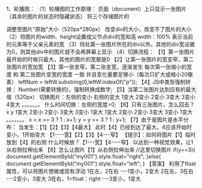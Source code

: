 1、轮播图：
	（1）轮播图的工作原理：
		页面（document）上只显示一张图片（其余的图片的状态时隐藏状态）
		将三个存储图片的<div>调整至图片"原始"大小（520px*280px）
		改变div的大小，改变不了图片的大小
	（2）将图片的width、height设置成父节点div的宽和高
		width：100%  表示当前的元素等于父亲元素的宽
	（3）将处第一张图片所在的div以外，其他的div宽设置为0，则其他div中的图片就不会再屏幕上显示
	（4）切换流程：
		【1】第一张图片最开始的时候只最大，其他的图片的宽都是0
		【2】让第一张图片的宽变窄，第二张图片的宽加宽
		【3】第一张变窄，第二张变宽，逐渐发生
			每次第一张缩小的宽度 和 第二张图片变宽的宽度 一致
			并且变化量要足够小（每次只扩大或缩小20像素）
			leftNum = leftW.substring(0,leftW.indexOf("p"));
		【4】JS中类型强制转换：
			Number(需要转换的)，强制转换成数字;
	    【5】当第二张图片达到应有的最大值（520px）
			切换图片：左侧的变小	右侧的变大
						1变大		2变小
						2变小		3变大
						3变小		4变大
						。。。。。。。
						什么时间切换：左侧的宽度=0;
		【6】只有三张图片，怎么回去？
			  x		      y
			1变大		2变小
			2变小		3变大
			3变小		1变大
			1变大		2变小
			2变小		3变大
			3变小		1变大
			。。。。。。。
			x = x == 3 ? 1 : x+1;
			y = y == 3 ? 1 : y+1;
		【7】由于是图片是水平分布：
			当发生：【1】【2】【3】【4最大】
			此时【4】已经到达了最大，4应该开始时变小，1开始变大
			【1----宽】【2】【3】【4---窄】
			【提示】：如何将图片【1】临时放到【4】的右侧
				什么时候放？【1---宽】【4----窄】
				以达到一种视觉效果，让1从右侧拉伸出来
		【8】怎么让图片【1】从右侧拉伸出来
			//这里切换图片
			if(y==3){
				document.getElementById("my001").style.float="right";
			}else{
				document.getElementById("my001").style.float="left";
			}
		【答案】 利用了float属性，可以将图片想做或现有浮动
				1在左，2在右     ---1变小，2变大
				2在左，3在右     ---2变小，3变大
				3在右，1=float：right  ---3变小，1变大
				
		
			
			
			
			
			
			
			
			
			
			
			
			
			
			
			
			